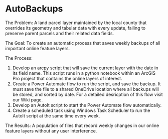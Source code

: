 # AutoBackups
The Problem: A land parcel layer maintained by the local county that overrides its geometry and tabular data with every update, failing to preserve parent parcels and their related data fields. 

The Goal: To create an automatic process that saves weekly backups of all important online feature layers. 

The Process: 
1. Develop an arcpy script that will save the current layer with the date in its field name. This script runs in a python notebook within an ArcGIS Pro project that contains the online layers of       interest.
2. Create a Power Automate flow to run the script, and save the backup. It must save the file to a shared OneDrive location where all backups will be stored, and sorted by date. For a detailed 
   desricption of this flow visit our Wiki page.
3. Develop an AutoIt script to start the Power Automate flow automatically.
4. Create a scheduled task using Windows Task Scheduler to run the AutoIt script at the same time every week.

The Results: A population of files that record weekly changes in our online feature layers without any user interference.

